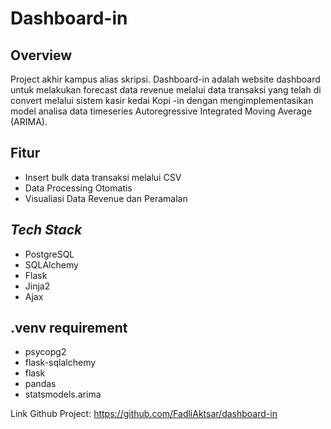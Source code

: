 # Dashboard-in
## Overview
Project akhir kampus alias skripsi. Dashboard-in adalah website dashboard untuk melakukan forecast data revenue melalui data transaksi yang telah di convert melalui sistem kasir kedai Kopi -in dengan mengimplementasikan model analisa data timeseries Autoregressive Integrated Moving Average (ARIMA). 
## Fitur
- Insert bulk data transaksi melalui CSV
- Data Processing Otomatis
- Visualiasi Data Revenue dan Peramalan
## _Tech Stack_
- PostgreSQL
- SQLAlchemy
- Flask
- Jinja2
- Ajax
## .venv requirement
- psycopg2
- flask-sqlalchemy
- flask
- pandas
- statsmodels.arima

Link Github Project: https://github.com/FadliAktsar/dashboard-in 